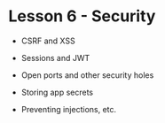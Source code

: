 # Lesson 6 - Security

* CSRF and XSS
* Sessions and JWT

* Open ports and other security holes


* Storing app secrets

* Preventing injections, etc.



